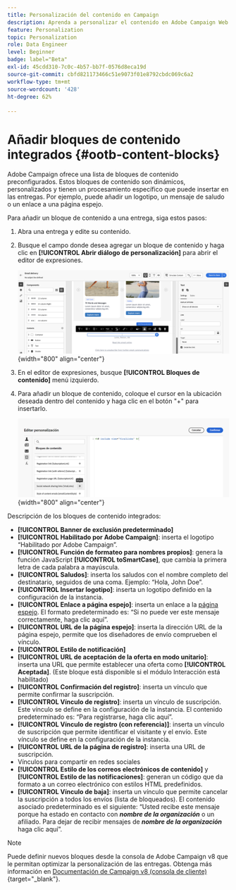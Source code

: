 ```yaml
---
title: Personalización del contenido en Campaign
description: Aprenda a personalizar el contenido en Adobe Campaign Web
feature: Personalization
topic: Personalization
role: Data Engineer
level: Beginner
badge: label="Beta"
exl-id: 45cdd310-7c0c-4b57-bb7f-0576d8eca19d
source-git-commit: cbfd821173466c51e9073f01e8792cbdc069c6a2
workflow-type: tm+mt
source-wordcount: '428'
ht-degree: 62%

---
```


# Añadir bloques de contenido integrados {#ootb-content-blocks}

Adobe Campaign ofrece una lista de bloques de contenido preconfigurados. Estos bloques de contenido son dinámicos, personalizados y tienen un procesamiento específico que puede insertar en las entregas. Por ejemplo, puede añadir un logotipo, un mensaje de saludo o un enlace a una página espejo.

Para añadir un bloque de contenido a una entrega, siga estos pasos:

1. Abra una entrega y edite su contenido.

1. Busque el campo donde desea agregar un bloque de contenido y haga clic en **[!UICONTROL Abrir diálogo de personalización]** para abrir el editor de expresiones.

   ![](assets/content-block-access.png){width="800" align="center"}

1. En el editor de expresiones, busque **[!UICONTROL Bloques de contenido]** menú izquierdo.

1. Para añadir un bloque de contenido, coloque el cursor en la ubicación deseada dentro del contenido y haga clic en el botón &quot;+&quot; para insertarlo.

   ![](assets/content-blocks.png){width="800" align="center"}

Descripción de los bloques de contenido integrados:

* **[!UICONTROL Banner de exclusión predeterminado]**
* **[!UICONTROL Habilitado por Adobe Campaign]**: inserta el logotipo “Habilitado por Adobe Campaign”.
* **[!UICONTROL Función de formateo para nombres propios]**: genera la función JavaScript **[!UICONTROL toSmartCase]**, que cambia la primera letra de cada palabra a mayúscula.
* **[!UICONTROL Saludos]**: inserta los saludos con el nombre completo del destinatario, seguidos de una coma. Ejemplo: “Hola, John Doe”.
* **[!UICONTROL Insertar logotipo]**: inserta un logotipo definido en la configuración de la instancia.
* **[!UICONTROL Enlace a página espejo]**: inserta un enlace a la [página espejo](../email/mirror-page.md). El formato predeterminado es: “Si no puede ver este mensaje correctamente, haga clic aquí”.
* **[!UICONTROL URL de la página espejo]**: inserta la dirección URL de la página espejo, permite que los diseñadores de envío comprueben el vínculo.
* **[!UICONTROL Estilo de notificación]**
* **[!UICONTROL URL de aceptación de la oferta en modo unitario]**: inserta una URL que permite establecer una oferta como **[!UICONTROL Aceptada]**. (Este bloque está disponible si el módulo Interacción está habilitado)
* **[!UICONTROL Confirmación del registro]**: inserta un vínculo que permite confirmar la suscripción.
* **[!UICONTROL Vínculo de registro]**: inserta un vínculo de suscripción. Este vínculo se define en la configuración de la instancia. El contenido predeterminado es: “Para registrarse, haga clic aquí”.
* **[!UICONTROL Vínculo de registro (con referencia)]**: inserta un vínculo de suscripción que permite identificar el visitante y el envío. Este vínculo se define en la configuración de la instancia.
* **[!UICONTROL URL de la página de registro]**: inserta una URL de suscripción.
* Vínculos para compartir en redes sociales
* **[!UICONTROL Estilo de los correos electrónicos de contenido]** y **[!UICONTROL Estilo de las notificaciones]**: generan un código que da formato a un correo electrónico con estilos HTML predefinidos.
* **[!UICONTROL Vínculo de baja]**: inserta un vínculo que permite cancelar la suscripción a todos los envíos (lista de bloqueados). El contenido asociado predeterminado es el siguiente: “Usted recibe este mensaje porque ha estado en contacto con ***nombre de la organización*** o un afiliado. Para dejar de recibir mensajes de ***nombre de la organización*** haga clic aquí”.

>[!NOTE]
>
>Puede definir nuevos bloques desde la consola de Adobe Campaign v8 que le permitan optimizar la personalización de las entregas. Obtenga más información en [Documentación de Campaign v8 (consola de cliente)](https://experienceleague.adobe.com/docs/campaign/campaign-v8/campaigns/send/personalize/personalization-blocks.html#create-custom-personalization-blocks){target="_blank"}.

